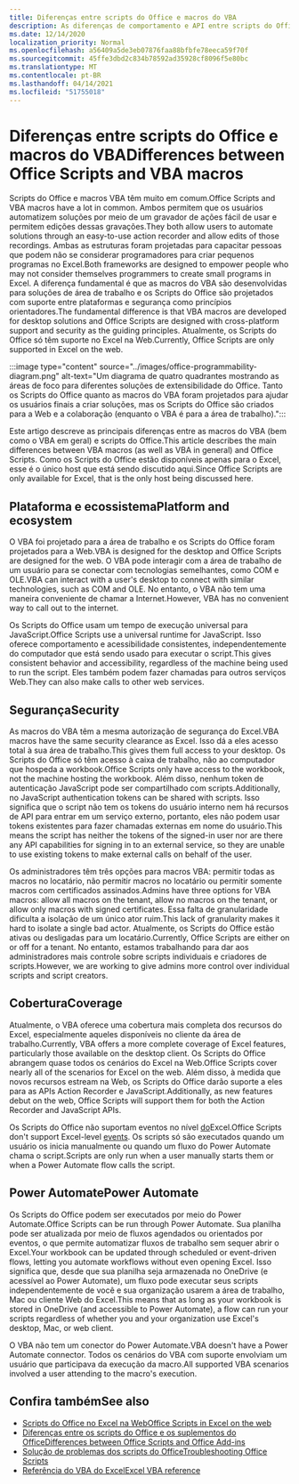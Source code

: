 ```yaml
---
title: Diferenças entre scripts do Office e macros do VBA
description: As diferenças de comportamento e API entre scripts do Office e macros do Excel VBA.
ms.date: 12/14/2020
localization_priority: Normal
ms.openlocfilehash: a56409a5de3eb07876faa88bfbfe78eeca59f70f
ms.sourcegitcommit: 45ffe3dbd2c834b78592ad35928cf8096f5e80bc
ms.translationtype: MT
ms.contentlocale: pt-BR
ms.lasthandoff: 04/14/2021
ms.locfileid: "51755018"
---
```

# <a name="differences-between-office-scripts-and-vba-macros"></a><span data-ttu-id="6abe8-103">Diferenças entre scripts do Office e macros do VBA</span><span class="sxs-lookup"><span data-stu-id="6abe8-103">Differences between Office Scripts and VBA macros</span></span>

<span data-ttu-id="6abe8-104">Scripts do Office e macros VBA têm muito em comum.</span><span class="sxs-lookup"><span data-stu-id="6abe8-104">Office Scripts and VBA macros have a lot in common.</span></span> <span data-ttu-id="6abe8-105">Ambos permitem que os usuários automatizem soluções por meio de um gravador de ações fácil de usar e permitem edições dessas gravações.</span><span class="sxs-lookup"><span data-stu-id="6abe8-105">They both allow users to automate solutions through an easy-to-use action recorder and allow edits of those recordings.</span></span> <span data-ttu-id="6abe8-106">Ambas as estruturas foram projetadas para capacitar pessoas que podem não se considerar programadores para criar pequenos programas no Excel.</span><span class="sxs-lookup"><span data-stu-id="6abe8-106">Both frameworks are designed to empower people who may not consider themselves programmers to create small programs in Excel.</span></span>
<span data-ttu-id="6abe8-107">A diferença fundamental é que as macros do VBA são desenvolvidas para soluções de área de trabalho e os Scripts do Office são projetados com suporte entre plataformas e segurança como princípios orientadores.</span><span class="sxs-lookup"><span data-stu-id="6abe8-107">The fundamental difference is that VBA macros are developed for desktop solutions and Office Scripts are designed with cross-platform support and security as the guiding principles.</span></span> <span data-ttu-id="6abe8-108">Atualmente, os Scripts do Office só têm suporte no Excel na Web.</span><span class="sxs-lookup"><span data-stu-id="6abe8-108">Currently, Office Scripts are only supported in Excel on the web.</span></span>

:::image type="content" source="../images/office-programmability-diagram.png" alt-text="Um diagrama de quatro quadrantes mostrando as áreas de foco para diferentes soluções de extensibilidade do Office. Tanto os Scripts do Office quanto as macros do VBA foram projetados para ajudar os usuários finais a criar soluções, mas os Scripts do Office são criados para a Web e a colaboração (enquanto o VBA é para a área de trabalho).":::

<span data-ttu-id="6abe8-110">Este artigo descreve as principais diferenças entre as macros do VBA (bem como o VBA em geral) e scripts do Office.</span><span class="sxs-lookup"><span data-stu-id="6abe8-110">This article describes the main differences between VBA macros (as well as VBA in general) and Office Scripts.</span></span> <span data-ttu-id="6abe8-111">Como os Scripts do Office estão disponíveis apenas para o Excel, esse é o único host que está sendo discutido aqui.</span><span class="sxs-lookup"><span data-stu-id="6abe8-111">Since Office Scripts are only available for Excel, that is the only host being discussed here.</span></span>

## <a name="platform-and-ecosystem"></a><span data-ttu-id="6abe8-112">Plataforma e ecossistema</span><span class="sxs-lookup"><span data-stu-id="6abe8-112">Platform and ecosystem</span></span>

<span data-ttu-id="6abe8-113">O VBA foi projetado para a área de trabalho e os Scripts do Office foram projetados para a Web.</span><span class="sxs-lookup"><span data-stu-id="6abe8-113">VBA is designed for the desktop and Office Scripts are designed for the web.</span></span> <span data-ttu-id="6abe8-114">O VBA pode interagir com a área de trabalho de um usuário para se conectar com tecnologias semelhantes, como COM e OLE.</span><span class="sxs-lookup"><span data-stu-id="6abe8-114">VBA can interact with a user's desktop to connect with similar technologies, such as COM and OLE.</span></span> <span data-ttu-id="6abe8-115">No entanto, o VBA não tem uma maneira conveniente de chamar a Internet.</span><span class="sxs-lookup"><span data-stu-id="6abe8-115">However, VBA has no convenient way to call out to the internet.</span></span>

<span data-ttu-id="6abe8-116">Os Scripts do Office usam um tempo de execução universal para JavaScript.</span><span class="sxs-lookup"><span data-stu-id="6abe8-116">Office Scripts use a universal runtime for JavaScript.</span></span> <span data-ttu-id="6abe8-117">Isso oferece comportamento e acessibilidade consistentes, independentemente do computador que está sendo usado para executar o script.</span><span class="sxs-lookup"><span data-stu-id="6abe8-117">This gives consistent behavior and accessibility, regardless of the machine being used to run the script.</span></span> <span data-ttu-id="6abe8-118">Eles também podem fazer chamadas para outros serviços Web.</span><span class="sxs-lookup"><span data-stu-id="6abe8-118">They can also make calls to other web services.</span></span>

## <a name="security"></a><span data-ttu-id="6abe8-119">Segurança</span><span class="sxs-lookup"><span data-stu-id="6abe8-119">Security</span></span>

<span data-ttu-id="6abe8-120">As macros do VBA têm a mesma autorização de segurança do Excel.</span><span class="sxs-lookup"><span data-stu-id="6abe8-120">VBA macros have the same security clearance as Excel.</span></span> <span data-ttu-id="6abe8-121">Isso dá a eles acesso total à sua área de trabalho.</span><span class="sxs-lookup"><span data-stu-id="6abe8-121">This gives them full access to your desktop.</span></span> <span data-ttu-id="6abe8-122">Os Scripts do Office só têm acesso à caixa de trabalho, não ao computador que hospeda a workbook.</span><span class="sxs-lookup"><span data-stu-id="6abe8-122">Office Scripts only have access to the workbook, not the machine hosting the workbook.</span></span> <span data-ttu-id="6abe8-123">Além disso, nenhum token de autenticação JavaScript pode ser compartilhado com scripts.</span><span class="sxs-lookup"><span data-stu-id="6abe8-123">Additionally, no JavaScript authentication tokens can be shared with scripts.</span></span> <span data-ttu-id="6abe8-124">Isso significa que o script não tem os tokens do usuário interno nem há recursos de API para entrar em um serviço externo, portanto, eles não podem usar tokens existentes para fazer chamadas externas em nome do usuário.</span><span class="sxs-lookup"><span data-stu-id="6abe8-124">This means the script has neither the tokens of the signed-in user nor are there any API capabilities for signing in to an external service, so they are unable to use existing tokens to make external calls on behalf of the user.</span></span>

<span data-ttu-id="6abe8-125">Os administradores têm três opções para macros VBA: permitir todas as macros no locatário, não permitir macros no locatário ou permitir somente macros com certificados assinados.</span><span class="sxs-lookup"><span data-stu-id="6abe8-125">Admins have three options for VBA macros: allow all macros on the tenant, allow no macros on the tenant, or allow only macros with signed certificates.</span></span> <span data-ttu-id="6abe8-126">Essa falta de granularidade dificulta a isolação de um único ator ruim.</span><span class="sxs-lookup"><span data-stu-id="6abe8-126">This lack of granularity makes it hard to isolate a single bad actor.</span></span> <span data-ttu-id="6abe8-127">Atualmente, os Scripts do Office estão ativas ou desligadas para um locatário.</span><span class="sxs-lookup"><span data-stu-id="6abe8-127">Currently, Office Scripts are either on or off for a tenant.</span></span> <span data-ttu-id="6abe8-128">No entanto, estamos trabalhando para dar aos administradores mais controle sobre scripts individuais e criadores de scripts.</span><span class="sxs-lookup"><span data-stu-id="6abe8-128">However, we are working to give admins more control over individual scripts and script creators.</span></span>

## <a name="coverage"></a><span data-ttu-id="6abe8-129">Cobertura</span><span class="sxs-lookup"><span data-stu-id="6abe8-129">Coverage</span></span>

<span data-ttu-id="6abe8-130">Atualmente, o VBA oferece uma cobertura mais completa dos recursos do Excel, especialmente aqueles disponíveis no cliente da área de trabalho.</span><span class="sxs-lookup"><span data-stu-id="6abe8-130">Currently, VBA offers a more complete coverage of Excel features, particularly those available on the desktop client.</span></span> <span data-ttu-id="6abe8-131">Os Scripts do Office abrangem quase todos os cenários do Excel na Web.</span><span class="sxs-lookup"><span data-stu-id="6abe8-131">Office Scripts cover nearly all of the scenarios for Excel on the web.</span></span> <span data-ttu-id="6abe8-132">Além disso, à medida que novos recursos estream na Web, os Scripts do Office darão suporte a eles para as APIs Action Recorder e JavaScript.</span><span class="sxs-lookup"><span data-stu-id="6abe8-132">Additionally, as new features debut on the web, Office Scripts will support them for both the Action Recorder and JavaScript APIs.</span></span>

<span data-ttu-id="6abe8-133">Os Scripts do Office não suportam eventos no nível [do](/office/vba/excel/concepts/events-worksheetfunctions-shapes/using-events-with-excel-objects)Excel.</span><span class="sxs-lookup"><span data-stu-id="6abe8-133">Office Scripts don't support Excel-level [events](/office/vba/excel/concepts/events-worksheetfunctions-shapes/using-events-with-excel-objects).</span></span> <span data-ttu-id="6abe8-134">Os scripts só são executados quando um usuário os inicia manualmente ou quando um fluxo do Power Automate chama o script.</span><span class="sxs-lookup"><span data-stu-id="6abe8-134">Scripts are only run when a user manually starts them or when a Power Automate flow calls the script.</span></span>

## <a name="power-automate"></a><span data-ttu-id="6abe8-135">Power Automate</span><span class="sxs-lookup"><span data-stu-id="6abe8-135">Power Automate</span></span>

<span data-ttu-id="6abe8-136">Os Scripts do Office podem ser executados por meio do Power Automate.</span><span class="sxs-lookup"><span data-stu-id="6abe8-136">Office Scripts can be run through Power Automate.</span></span> <span data-ttu-id="6abe8-137">Sua planilha pode ser atualizada por meio de fluxos agendados ou orientados por eventos, o que permite automatizar fluxos de trabalho sem sequer abrir o Excel.</span><span class="sxs-lookup"><span data-stu-id="6abe8-137">Your workbook can be updated through scheduled or event-driven flows, letting you automate workflows without even opening Excel.</span></span> <span data-ttu-id="6abe8-138">Isso significa que, desde que sua planilha seja armazenada no OneDrive (e acessível ao Power Automate), um fluxo pode executar seus scripts independentemente de você e sua organização usarem a área de trabalho, Mac ou cliente Web do Excel.</span><span class="sxs-lookup"><span data-stu-id="6abe8-138">This means that as long as your workbook is stored in OneDrive (and accessible to Power Automate), a flow can run your scripts regardless of whether you and your organization use Excel's desktop, Mac, or web client.</span></span>

<span data-ttu-id="6abe8-139">O VBA não tem um conector do Power Automate.</span><span class="sxs-lookup"><span data-stu-id="6abe8-139">VBA doesn't have a Power Automate connector.</span></span> <span data-ttu-id="6abe8-140">Todos os cenários do VBA com suporte envolviam um usuário que participava da execução da macro.</span><span class="sxs-lookup"><span data-stu-id="6abe8-140">All supported VBA scenarios involved a user attending to the macro's execution.</span></span>

## <a name="see-also"></a><span data-ttu-id="6abe8-141">Confira também</span><span class="sxs-lookup"><span data-stu-id="6abe8-141">See also</span></span>

- [<span data-ttu-id="6abe8-142">Scripts do Office no Excel na Web</span><span class="sxs-lookup"><span data-stu-id="6abe8-142">Office Scripts in Excel on the web</span></span>](../overview/excel.md)
- [<span data-ttu-id="6abe8-143">Diferenças entre os scripts do Office e os suplementos do Office</span><span class="sxs-lookup"><span data-stu-id="6abe8-143">Differences between Office Scripts and Office Add-ins</span></span>](add-ins-differences.md)
- [<span data-ttu-id="6abe8-144">Solução de problemas dos scripts do Office</span><span class="sxs-lookup"><span data-stu-id="6abe8-144">Troubleshooting Office Scripts</span></span>](../testing/troubleshooting.md)
- [<span data-ttu-id="6abe8-145">Referência do VBA do Excel</span><span class="sxs-lookup"><span data-stu-id="6abe8-145">Excel VBA reference</span></span>](/office/vba/api/overview/excel)
